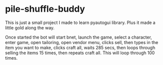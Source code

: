 # pile-shuffle-buddy

This is just a small project I made to learn pyautogui library. Plus it made a little gold along the way. 

Once started the bot will start bnet, launch the game, select a character, enter game, open tailoring, open vendor menu, clicks sell,
then types in the item you want to make, clicks craft all, waits 285 secs, then loops through selling the items 15 times, then repeats craft all. 
This will loop through 100 times. 
